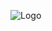 ![Logo](https://cdn.discordapp.com/attachments/850478394382614549/978063030682255382/wynnbuilder_logo_blue.png)
